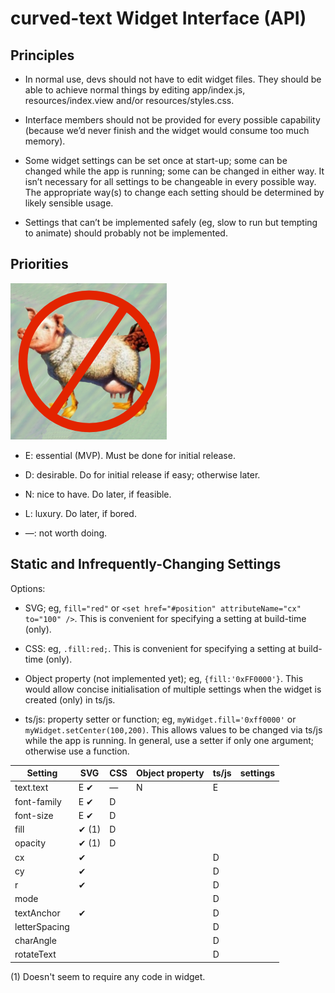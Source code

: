 curved-text Widget Interface (API)
=
Principles
-
* In normal use, devs should not have to edit widget files. They should be able to achieve normal things by editing app/index.js, resources/index.view and/or resources/styles.css.

* Interface members should not be provided for every possible capability (because we’d never finish and the widget would consume too much memory).

* Some widget settings can be set once at start-up; some can be changed while the app is running; some can be changed in either way. It isn’t necessary for all settings to be changeable in every possible way. The appropriate way(s) to change each setting should be determined by likely sensible usage.

* Settings that can’t be implemented safely (eg, slow to run but tempting to animate) should probably not be implemented.


Priorities
-
![Minimum Viable Product](MVP.png)

* E: essential (MVP). Must be done for initial release.

* D: desirable. Do for initial release if easy; otherwise later.

* N: nice to have. Do later, if feasible.

* L: luxury. Do later, if bored.

* —: not worth doing.

Static and Infrequently-Changing Settings
-
Options:

* SVG; eg, `fill="red"` or `<set href="#position" attributeName="cx" to="100" />`. This is convenient for specifying a setting at build-time (only).

* CSS: eg, `.fill:red;`. This is convenient for specifying a setting at build-time (only).

* Object property (not implemented yet); eg, `{fill:'0xFF0000'}`. This would allow concise initialisation of multiple settings when the widget is created (only) in ts/js.

* ts/js: property setter or function; eg, `myWidget.fill='0xff0000'` or `myWidget.setCenter(100,200)`. This allows values to be changed via ts/js while the app is running. In general, use a setter if only one argument; otherwise use a function.




| Setting | SVG | CSS | Object property | ts/js | settings |
| --- | --- | --- | --- | --- | --- |
| text.text | E ✔ | — | N | E |   |
| font-family | E ✔ | D |  |  |   |
| font-size | E ✔ | D |  |  |  |
| fill | ✔ (1) | D |  |  |  |
| opacity | ✔ (1) | D |  |  |  |
| cx | ✔ |  |  | D | |
| cy | ✔ |  |  | D | |
| r | ✔ |  |  | D |  |
| mode |  |  |  | D |  |
| textAnchor | ✔ |  |  | D | |
| letterSpacing |  |  |  | D |  |
| charAngle |  |  |  | D |  |
| rotateText |  |  |  | D | |

(1) Doesn't seem to require any code in widget.